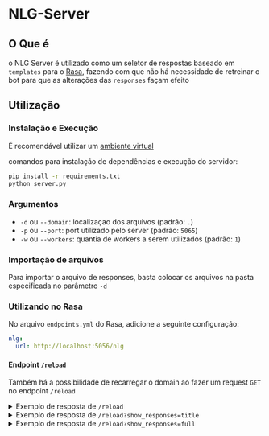# NLG-Server

## O Que é

o NLG Server é utilizado como um seletor de respostas baseado em `templates` para o [Rasa](https://github.com/RasaHQ/rasa), fazendo com que não há necessidade de retreinar o bot para que as alterações das `responses` façam efeito


##  Utilização

### Instalação e Execução

É recomendável utilizar um [ambiente virtual](https://docs.python.org/3.8/tutorial/venv.html)

comandos para instalação de dependências e execução do servidor:
```sh
pip install -r requirements.txt
python server.py
``` 

### Argumentos
 - `-d` ou `--domain`: localizaçao dos arquivos (padrão: `.`)
 - `-p` ou `--port`: port utilizado pelo server (padrão: `5065`)
 - `-w` ou `--workers`: quantia de workers a serem utilizados (padrão: `1`)

### Importação de arquivos
Para importar o arquivo de responses, basta colocar os arquivos na pasta especificada no parâmetro `-d` 

### Utilizando no Rasa
No arquivo `endpoints.yml` do Rasa, adicione a seguinte configuração:
```yml
nlg:
  url: http://localhost:5056/nlg
```

#### Endpoint `/reload`

Também há a possibilidade de recarregar o domain ao fazer um request `GET` no endpoint `/reload`
<details>
<summary>Exemplo de resposta de <code>/reload</code></summary>

```json
{
 "text":"Loaded 6 responses",
 "domain_path":"."
}
```
</details>

<details>
<summary>Exemplo de resposta de <code>/reload?show_responses=title</code></summary>

```json
{
 "text":"Loaded 6 responses",
 "domain_path":".",
 "responses":[
  "utter_greet",
  "utter_cheer_up",
  "utter_did_that_help",
  "utter_happy",
  "utter_goodbye",
  "utter_iamabot"
 ]
}
```
</details>

<details>
<summary>Exemplo de resposta de <code>/reload?show_responses=full</code></summary>

```json
{
 "text":"Loaded 6 responses",
 "domain_path":".",
 "responses":{
  "utter_greet":[
   {
    "text":"Hey! How are you?"
   }
  ],
  "utter_cheer_up":[
   {
    "text":"Here is something to cheer you up:",
    "image":"https:\/\/i.imgur.com\/nGF1K8f.jpg"
   }
  ],
  "utter_did_that_help":[
   {
    "text":"Did that help you?"
   }
  ],
  "utter_happy":[
   {
    "text":"Great, carry on!"
   }
  ],
  "utter_goodbye":[
   {
    "text":"Bye"
   }
  ],
  "utter_iamabot":[
   {
    "text":"I am a bot, powered by Rasa."
   }
  ]
 }
}
```
</details>
